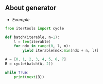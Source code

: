 ## About generator

* *Example*

```python
from itertools import cycle

def batch(iterable, n=1):
    l = len(iterable)
    for ndx in range(0, l, n):
        yield iterable[ndx:min(ndx + n, l)]

A = [0, 1, 2, 3, 4, 5, 6, 7]
B = cycle(batch(A, 2))

while True:
    print(next(B))
```

